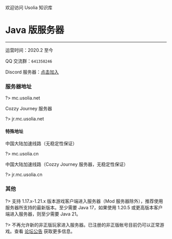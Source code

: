 欢迎访问 Usolia 知识库

# Java 版服务器

----------

运营时间：2020.2 至今

QQ 交流群：`641358246`

Discord 服务器：[点击加入](https://discord.gg/hDNMZv5)

### 服务器地址

?> mc.usolia.net

Cozzy Journey 服务器

?> jr.mc.usolia.net

#### 特殊地址

中国大陆加速线路（无稳定性保证）

?> mc.usolia.cn

中国大陆加速线路（Cozzy Journey 服务器，无稳定性保证）

?> jr.mc.usolia.cn

### 其他

?> 支持 1.17.x-1.21.x 版本游戏客户端进入服务器（Mod 服务器除外），推荐使用服务器所支持的最新版本。至少需要 Java 17，如果使用 1.20.5 或更高版本客户端进入服务器，则至少需要 Java 21。

?> 不再允许新的非正版玩家进入服务器。已注册的非正版帐号目前仍可以正常游戏。查看 [论坛公告](https://usolia.net/threads/365/) 获取更多信息。
